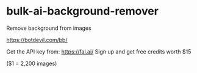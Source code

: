 # bulk-ai-background-remover
Remove background from images

https://botdevil.com/bb/

Get the API key from: https://fal.ai/
Sign up and get free credits worth $15

($1 = 2,200 images)
